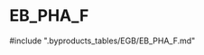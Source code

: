 # EB_PHA_F

<!-- ATTENTION : Ne pas supprimer ou modifier la ligne ci-dessous -->
#include ".byproducts_tables/EGB/EB_PHA_F.md"
<!-- ATTENTION : Ne pas supprimer ou modifier la ligne ci-dessus -->
